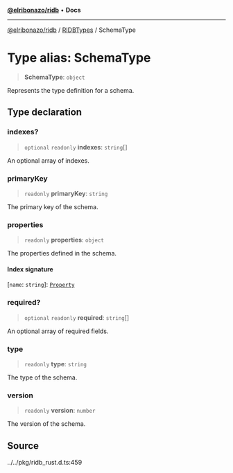[**@elribonazo/ridb**](../../../README.md) • **Docs**

***

[@elribonazo/ridb](../../../README.md) / [RIDBTypes](../README.md) / SchemaType

# Type alias: SchemaType

> **SchemaType**: `object`

Represents the type definition for a schema.

## Type declaration

### indexes?

> `optional` `readonly` **indexes**: `string`[]

An optional array of indexes.

### primaryKey

> `readonly` **primaryKey**: `string`

The primary key of the schema.

### properties

> `readonly` **properties**: `object`

The properties defined in the schema.

#### Index signature

 \[`name`: `string`\]: [`Property`](../classes/Property.md)

### required?

> `optional` `readonly` **required**: `string`[]

An optional array of required fields.

### type

> `readonly` **type**: `string`

The type of the schema.

### version

> `readonly` **version**: `number`

The version of the schema.

## Source

../../pkg/ridb\_rust.d.ts:459
